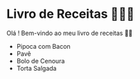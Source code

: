# Livro de Receitas 👨🏻‍🍳

Olá ! Bem-vindo ao meu livro de receitas 👋🏻

- Pipoca com Bacon
- Pavê
- Bolo de Cenoura
- Torta Salgada